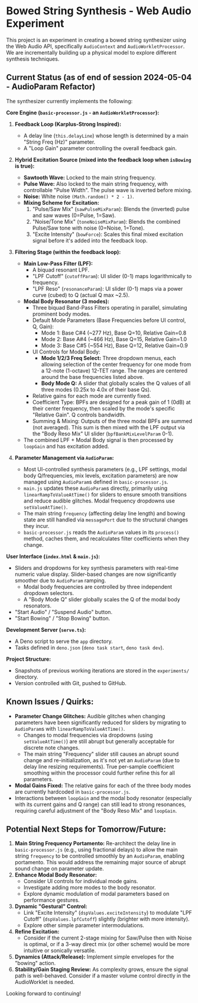 # Bowed String Synthesis - Web Audio Experiment

This project is an experiment in creating a bowed string synthesizer using the Web Audio API, specifically `AudioContext` and `AudioWorkletProcessor`. We are incrementally building up a physical model to explore different synthesis techniques.

## Current Status (as of end of session 2024-05-04 - AudioParam Refactor)
<!-- Please update date as needed -->

The synthesizer currently implements the following:

**Core Engine (`basic-processor.js` - an `AudioWorkletProcessor`):**

1.  **Feedback Loop (Karplus-Strong Inspired):**
    *   A delay line (`this.delayLine`) whose length is determined by a main "String Freq (Hz)" parameter.
    *   A "Loop Gain" parameter controlling the overall feedback gain.

2.  **Hybrid Excitation Source (mixed into the feedback loop when `isBowing` is true):**
    *   **Sawtooth Wave:** Locked to the main string frequency.
    *   **Pulse Wave:** Also locked to the main string frequency, with controllable "Pulse Width". The pulse wave is inverted before mixing.
    *   **Noise:** White noise `(Math.random() * 2 - 1)`.
    *   **Mixing Scheme for Excitation:**
        1.  "Pulse/Saw Mix" (`sawPulseMixParam`): Blends the (inverted) pulse and saw waves (0=Pulse, 1=Saw).
        2.  "Noise/Tone Mix" (`toneNoiseMixParam`): Blends the combined Pulse/Saw tone with noise (0=Noise, 1=Tone).
        3.  "Excite Intensity" (`bowForce`): Scales this final mixed excitation signal before it's added into the feedback loop.

3.  **Filtering Stage (within the feedback loop):**
    *   **Main Low-Pass Filter (LPF):**
        *   A biquad resonant LPF.
        *   "LPF Cutoff" (`cutoffParam`): UI slider (0-1) maps logarithmically to frequency.
        *   "LPF Reso" (`resonanceParam`): UI slider (0-1) maps via a power curve (cubed) to Q (actual Q max ~2.5).
    *   **Modal Body Resonator (3 modes):**
        *   Three biquad Band-Pass Filters operating in parallel, simulating prominent body modes.
        *   Default Mode Parameters (Base Frequencies before UI control, Q, Gain):
            *   Mode 1: Base C#4 (~277 Hz), Base Q=10, Relative Gain=0.8
            *   Mode 2: Base A#4 (~466 Hz), Base Q=15, Relative Gain=1.0
            *   Mode 3: Base C#5 (~554 Hz), Base Q=12, Relative Gain=0.9
        *   UI Controls for Modal Body:
            *   **Mode 1/2/3 Freq Select:** Three dropdown menus, each allowing selection of the center frequency for one mode from a 12-note (1-octave) 12-TET range. The ranges are centered around the base frequencies listed above.
            *   **Body Mode Q:** A slider that globally scales the Q values of all three modes (0.25x to 4.0x of their base Qs).
        *   Relative gains for each mode are currently fixed.
        *   Coefficient Type: BPFs are designed for a peak gain of 1 (0dB) at their center frequency, then scaled by the mode's specific "Relative Gain". Q controls bandwidth.
        *   Summing & Mixing: Outputs of the three modal BPFs are summed (not averaged). This sum is then mixed with the LPF output via the "Body Reso Mix" UI slider (`bpfBankMixLevelParam` 0-1).
    *   The combined LPF + Modal Body signal is then processed by `loopGain` and has excitation added.

4.  **Parameter Management via `AudioParam`:**
    *   Most UI-controlled synthesis parameters (e.g., LPF settings, modal body Q/frequencies, mix levels, excitation parameters) are now managed using `AudioParam`s defined in `basic-processor.js`.
    *   `main.js` updates these `AudioParam`s directly, primarily using `linearRampToValueAtTime()` for sliders to ensure smooth transitions and reduce audible glitches. Modal frequency dropdowns use `setValueAtTime()`.
    *   The main string `frequency` (affecting delay line length) and bowing state are still handled via `messagePort` due to the structural changes they incur.
    *   `basic-processor.js` reads the `AudioParam` values in its `process()` method, caches them, and recalculates filter coefficients when they change.

**User Interface (`index.html` & `main.js`):**

*   Sliders and dropdowns for key synthesis parameters with real-time numeric value display. Slider-based changes are now significantly smoother due to `AudioParam` ramping.
    *   Modal body frequencies are controlled by three independent dropdown selectors.
    *   A "Body Mode Q" slider globally scales the Q of the modal body resonators.
*   "Start Audio" / "Suspend Audio" button.
*   "Start Bowing" / "Stop Bowing" button.

**Development Server (`serve.ts`):**
*   A Deno script to serve the `app` directory.
*   Tasks defined in `deno.json` (`deno task start`, `deno task dev`).

**Project Structure:**
*   Snapshots of previous working iterations are stored in the `experiments/` directory.
*   Version controlled with Git, pushed to GitHub.

## Known Issues / Quirks:

*   **Parameter Change Glitches:** Audible glitches when changing parameters have been significantly reduced for sliders by migrating to `AudioParam`s with `linearRampToValueAtTime()`.
    *   Changes to modal frequencies via dropdowns (using `setValueAtTime()`) are still abrupt but generally acceptable for discrete note changes.
    *   The main string "Frequency" slider still causes an abrupt sound change and re-initialization, as it's not yet an `AudioParam` (due to delay line resizing requirements). True per-sample coefficient smoothing within the processor could further refine this for all parameters.
*   **Modal Gains Fixed:** The relative gains for each of the three body modes are currently hardcoded in `basic-processor.js`.
*   Interactions between `loopGain` and the modal body resonator (especially with its current gains and Q range) can still lead to strong resonances, requiring careful adjustment of the "Body Reso Mix" and `loopGain`.

## Potential Next Steps for Tomorrow/Future:

1.  **Main String Frequency Portamento:** Re-architect the delay line in `basic-processor.js` (e.g., using fractional delays) to allow the main string `frequency` to be controlled smoothly by an `AudioParam`, enabling portamento. This would address the remaining major source of abrupt sound change on parameter update.
2.  **Enhance Modal Body Resonator:**
    *   Consider UI controls for individual mode gains.
    *   Investigate adding more modes to the body resonator.
    *   Explore dynamic modulation of modal parameters based on performance gestures.
3.  **Dynamic \"Gestural\" Control:**
    *   Link "Excite Intensity" (`dspValues.exciteIntensity`) to modulate "LPF Cutoff" (`dspValues.lpfCutoff`) slightly (brighter with more intensity).
    *   Explore other simple parameter intermodulations.
4.  **Refine Excitation:**
    *   Consider if the current 2-stage mixing for Saw/Pulse then with Noise is optimal, or if a 3-way direct mix (or other scheme) would be more intuitive or sonically versatile.
5.  **Dynamics (Attack/Release):** Implement simple envelopes for the "bowing" action.
6.  **Stability/Gain Staging Review:** As complexity grows, ensure the signal path is well-behaved. Consider if a master volume control directly in the AudioWorklet is needed.

Looking forward to continuing!